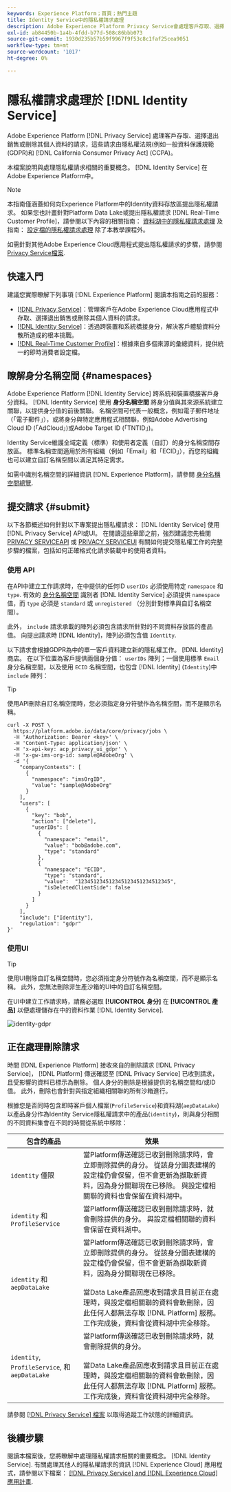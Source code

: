 ```yaml
---
keywords: Experience Platform；首頁；熱門主題
title: Identity Service中的隱私權請求處理
description: Adobe Experience Platform Privacy Service會處理客戶存取、選擇退出銷售或刪除其個人資料的請求，如多項隱私權法規所規定。 本文介紹與Identity Service隱私權請求處理相關的重要概念。
exl-id: ab84450b-1a4b-4fdd-b77d-508c86bbb073
source-git-commit: 1930d235b57b59f9967f9f53c8c1faf25cea9051
workflow-type: tm+mt
source-wordcount: '1017'
ht-degree: 0%

---
```


# 隱私權請求處理於 [!DNL Identity Service]

Adobe Experience Platform [!DNL Privacy Service] 處理客戶存取、選擇退出銷售或刪除其個人資料的請求，這些請求由隱私權法規(例如一般資料保護規範(GDPR)和 [!DNL California Consumer Privacy Act] (CCPA)。

本檔案說明與處理隱私權請求相關的重要概念。 [!DNL Identity Service] 在Adobe Experience Platform中。

>[!NOTE]
>
>本指南僅涵蓋如何向Experience Platform中的Identity資料存放區提出隱私權請求。 如果您也計畫針對Platform Data Lake或提出隱私權請求 [!DNL Real-Time Customer Profile]，請參閱以下內容的相關指南： [資料湖中的隱私權請求處理](../catalog/privacy.md) 及指南： [設定檔的隱私權請求處理](../profile/privacy.md) 除了本教學課程外。
>
>如需針對其他Adobe Experience Cloud應用程式提出隱私權請求的步驟，請參閱 [Privacy Service檔案](../privacy-service/experience-cloud-apps.md).

## 快速入門

建議您實際瞭解下列事項 [!DNL Experience Platform] 閱讀本指南之前的服務：

* [[!DNL Privacy Service]](../privacy-service/home.md)：管理客戶在Adobe Experience Cloud應用程式中存取、選擇退出銷售或刪除其個人資料的請求。
* [[!DNL Identity Service]](../identity-service/home.md)：透過跨裝置和系統橋接身分，解決客戶體驗資料分散所造成的根本挑戰。
* [[!DNL Real-Time Customer Profile]](home.md)：根據來自多個來源的彙總資料，提供統一的即時消費者設定檔。

## 瞭解身分名稱空間 {#namespaces}

Adobe Experience Platform [!DNL Identity Service] 跨系統和裝置橋接客戶身分資料。 [!DNL Identity Service] 使用 **身分名稱空間** 將身分值與其來源系統建立關聯，以提供身分值的前後關聯。 名稱空間可代表一般概念，例如電子郵件地址（「電子郵件」），或將身分與特定應用程式相關聯，例如Adobe Advertising Cloud ID (「AdCloud」)或Adobe Target ID (「TNTID」)。

Identity Service維護全域定義（標準）和使用者定義（自訂）的身分名稱空間存放區。 標準名稱空間適用於所有組織（例如「Email」和「ECID」），而您的組織也可以建立自訂名稱空間以滿足其特定需求。

如需中識別名稱空間的詳細資訊 [!DNL Experience Platform]，請參閱 [身分名稱空間總覽](../identity-service/namespaces.md).

## 提交請求 {#submit}

以下各節概述如何針對以下專案提出隱私權請求： [!DNL Identity Service] 使用 [!DNL Privacy Service] API或UI。 在閱讀這些章節之前，強烈建議您先檢閱 [PRIVACY SERVICEAPI](../privacy-service/api/getting-started.md) 或 [PRIVACY SERVICEUI](../privacy-service/ui/overview.md) 有關如何提交隱私權工作的完整步驟的檔案，包括如何正確格式化請求裝載中的使用者資料。

### 使用 API

在API中建立工作請求時，在中提供的任何ID `userIDs` 必須使用特定 `namespace` 和 `type`. 有效的 [身分名稱空間](#namespaces) 識別者 [!DNL Identity Service] 必須提供 `namespace` 值，而 `type` 必須是 `standard` 或 `unregistered` （分別針對標準與自訂名稱空間）。

此外， `include` 請求承載的陣列必須包含請求所針對的不同資料存放區的產品值。 向提出請求時 [!DNL Identity]，陣列必須包含值 `Identity`.

以下請求會根據GDPR為中的單一客戶資料建立新的隱私權工作。 [!DNL Identity] 商店。 在以下位置為客戶提供兩個身分值： `userIDs` 陣列；一個使用標準 `Email` 身分名稱空間，以及使用 `ECID` 名稱空間，也包含 [!DNL Identity] (`Identity`)中 `include` 陣列：

>[!TIP]
>
>使用API刪除自訂名稱空間時，您必須指定身分符號作為名稱空間，而不是顯示名稱。

```shell
curl -X POST \
  https://platform.adobe.io/data/core/privacy/jobs \
  -H 'Authorization: Bearer <key>' \
  -H 'Content-Type: application/json' \
  -H 'x-api-key: acp_privacy_ui_gdpr' \
  -H 'x-gw-ims-org-id: sample@AdobeOrg' \
  -d '{
    "companyContexts": [
      {
        "namespace": "imsOrgID",
        "value": "sample@AdobeOrg"
      }
    ],
    "users": [
      {
        "key": "bob",
        "action": ["delete"],
        "userIDs": [
          {
            "namespace": "email",
            "value": "bob@adobe.com",
            "type": "standard"
          },
          {
            "namespace": "ECID",
            "type": "standard",
            "value":  "123451234512345123451234512345",
            "isDeletedClientSide": false
          }
        ]
      }
    ],
    "include": ["Identity"],
    "regulation": "gdpr"
}'
```

### 使用UI

>[!TIP]
>
>使用UI刪除自訂名稱空間時，您必須指定身分符號作為名稱空間，而不是顯示名稱。 此外，您無法刪除非生產沙箱的UI中的自訂名稱空間。

在UI中建立工作請求時，請務必選取 **[!UICONTROL 身分]** 在 **[!UICONTROL 產品]** 以便處理儲存在中的資料作業 [!DNL Identity Service].

![identity-gdpr](./images/identity-gdpr.png)

## 正在處理刪除請求

時間 [!DNL Experience Platform] 接收來自的刪除請求 [!DNL Privacy Service]， [!DNL Platform] 傳送確認至 [!DNL Privacy Service] 已收到請求，且受影響的資料已標示為刪除。 個人身分的刪除是根據提供的名稱空間和/或ID值。 此外，刪除也會針對與指定組織相關聯的所有沙箱進行。

根據您是否同時包含即時客戶個人檔案(`ProfileService`)和資料湖(`aepDataLake`)以產品身分作為Identity Service隱私權請求中的產品(`identity`)，則與身分相關的不同資料集會在不同的時間從系統中移除：

| 包含的產品 | 效果 |
| --- | --- |
| `identity` 僅限 | 當Platform傳送確認已收到刪除請求時，會立即刪除提供的身分。 從該身分圖表建構的設定檔仍會保留，但不會更新為擷取新資料，因為身分關聯現在已移除。 與設定檔相關聯的資料也會保留在資料湖中。 |
| `identity` 和 `ProfileService` | 當Platform傳送確認已收到刪除請求時，就會刪除提供的身分。 與設定檔相關聯的資料會保留在資料湖中。 |
| `identity` 和 `aepDataLake` | 當Platform傳送確認已收到刪除請求時，會立即刪除提供的身分。 從該身分圖表建構的設定檔仍會保留，但不會更新為擷取新資料，因為身分關聯現在已移除。<br><br>當Data Lake產品回應收到請求且目前正在處理時，與設定檔相關聯的資料會軟刪除，因此任何人都無法存取 [!DNL Platform] 服務。 工作完成後，資料會從資料湖中完全移除。 |
| `identity`, `ProfileService`, 和 `aepDataLake` | 當Platform傳送確認已收到刪除請求時，就會刪除提供的身分。<br><br>當Data Lake產品回應收到請求且目前正在處理時，與設定檔相關聯的資料會軟刪除，因此任何人都無法存取 [!DNL Platform] 服務。 工作完成後，資料會從資料湖中完全移除。 |

請參閱 [[!DNL Privacy Service] 檔案](../privacy-service/home.md#monitor) 以取得追蹤工作狀態的詳細資訊。

## 後續步驟

閱讀本檔案後，您將瞭解中處理隱私權請求相關的重要概念。 [!DNL Identity Service]. 有關處理其他人的隱私權請求的資訊 [!DNL Experience Cloud] 應用程式，請參閱以下檔案： [[!DNL Privacy Service] and [!DNL Experience Cloud] 應用計畫](../privacy-service/experience-cloud-apps.md).
